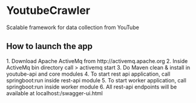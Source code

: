# YoutubeCrawler
Scalable framework for data collection from YouTube

<h2>How to launch the app</h2>
1. Download Apache ActiveMq from http://activemq.apache.org
2. Inside ActiveMq bin directory call 
    > activemq start
3. Do Maven clean & install in youtube-api and core modules
4. To start rest api application, call springboot:run inside rest-api module
5. To start worker application, call springboot:run inside worker module
6. All rest-api endpoints will be available at localhost:<your port>/swagger-ui.html
